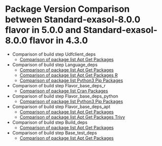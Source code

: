 # Package Version Comparison between Standard-exasol-8.0.0 flavor in 5.0.0 and Standard-exasol-8.0.0 flavor in 4.3.0

- Comparison of build step Udfclient_deps
  - [Comparison of package list Apt Get Packages](udfclient_deps/apt_get_packages_diff.md)
- Comparison of build step Language_deps
  - [Comparison of package list Apt Get Packages](language_deps/apt_get_packages_diff.md)
  - [Comparison of package list Apt Get Packages R](language_deps/apt_get_packages_r_diff.md)
  - [Comparison of package list Python3 Pip Packages](language_deps/python3_pip_packages_diff.md)
- Comparison of build step Flavor_base_deps_r
  - [Comparison of package list Cran Packages](flavor_base_deps_r/cran_packages_diff.md)
- Comparison of build step Flavor_base_deps_python
  - [Comparison of package list Python3 Pip Packages](flavor_base_deps_python/python3_pip_packages_diff.md)
- Comparison of build step Flavor_base_deps_apt
  - [Comparison of package list Apt Get Packages](flavor_base_deps_apt/apt_get_packages_diff.md)
  - [Comparison of package list Apt Get Packages Trivy](flavor_base_deps_apt/apt_get_packages_trivy_diff.md)
- Comparison of build step Build_deps
  - [Comparison of package list Apt Get Packages](build_deps/apt_get_packages_diff.md)
- Comparison of build step Base_test_deps
  - [Comparison of package list Apt Get Packages](base_test_deps/apt_get_packages_diff.md)
